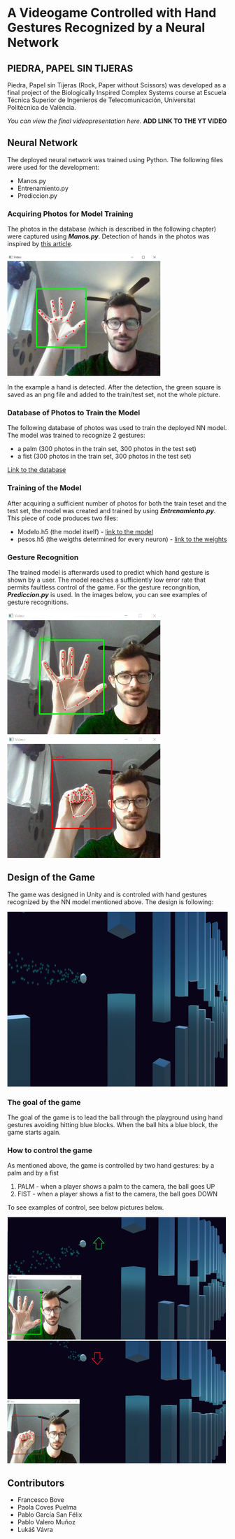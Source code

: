 # A Videogame Controlled with Hand Gestures Recognized by a Neural Network
## PIEDRA, PAPEL SIN TIJERAS

Piedra, Papel sin Tijeras (Rock, Paper without Scissors) was developed as a final project of the Biologically Inspired Complex Systems course at Escuela Técnica Superior de Ingenieros de Telecomunicación, Universitat Politècnica de València.

*You can view the final videopresentation here.*  **ADD LINK TO THE YT VIDEO**

## Neural Network
The deployed neural network was trained using Python. The following files were used for the development:
- Manos.py
- Entrenamiento.py
- Prediccion.py

### Acquiring Photos for Model Training
The photos in the database (which is described in the following chapter) were captured using ***Manos.py***. Detection of hands in the photos was inspired by [this article](https://google.github.io/mediapipe/solutions/hands.html).

<img src="https://github.com/vavralukas/SCBIO/blob/main/screenshots_readme/hand_detection.png" width="350" height="280">

In the example a hand is detected. After the detection, the green square is saved as an png file and added to the train/test set, not the whole picture.

### Database of Photos to Train the Model
The following database of photos was used to train the deployed NN model. The model was trained to recognize 2 gestures:
- a palm (300 photos in the train set, 300 photos in the test set)
- a fist (300 photos in the train set, 300 photos in the test set)

[Link to the database](https://drive.google.com/drive/folders/1LASjcZljeLQpKCz3VpGwfoQfgYWynwyj?usp=sharing)

### Training of the Model
After acquiring a sufficient number of photos for both the train teset and the test set, the model was created and trained by using ***Entrenamiento.py***. This piece of code produces two files: 
- Modelo.h5 (the model itself) - [link to the model](https://mega.nz/file/3xYyTTJL#3WKS4wBjR4h2XBg4wRp2OqSXIQe42A57MiuixtbZoCc)
- pesos.h5 (the weigths determined for every neuron) - [link to the weights](https://mega.nz/file/b5JzGQLI#z30giCu-lGkGU9944zLyr0OwSv_rNHKQzzahgmUPNuc)

### Gesture Recognition
The trained model is afterwards used to predict which hand gesture is shown by a user. The model reaches a sufficiently low error rate that permits faultless control of the game. For the gesture recongnition, ***Prediccion.py*** is used. In the images below, you can see examples of gesture recognitions.

<p float="">
  <img src="https://github.com/vavralukas/SCBIO/blob/main/screenshots_readme/gesture_palm.png" width="350" height="280">
  <img src="https://github.com/vavralukas/SCBIO/blob/main/screenshots_readme/gesture_fist.png" width="350" height="280">
</p>
  
## Design of the Game
The game was designed in Unity and is controled with hand gestures recognized by the NN model mentioned above. The design is following:

 <img src="https://github.com/vavralukas/SCBIO/blob/main/screenshots_readme/game_design.png" width="800" height="400">

### The goal of the game
The goal of the game is to lead the ball through the playground using hand gestures avoiding hitting blue blocks. When the ball hits a blue block, the game starts again.

### How to control the game
As mentioned above, the game is controlled by two hand gestures: by a palm and by a fist

1. PALM - when a player shows a palm to the camera, the ball goes UP 
2. FIST - when a player shows a fist to the camera, the ball goes DOWN

To see examples of control, see below pictures below.

<p float="">
  <img src="https://github.com/vavralukas/SCBIO/blob/main/screenshots_readme/ball_control1.png" width="500" height="280">
  <img src="https://github.com/vavralukas/SCBIO/blob/main/screenshots_readme/ball_control2.png" width="500" height="280">
</p>

## Contributors
- Francesco Bove
- Paola Coves Puelma
- Pablo García San Félix
- Pablo Valero Muñoz
- Lukáš Vávra

